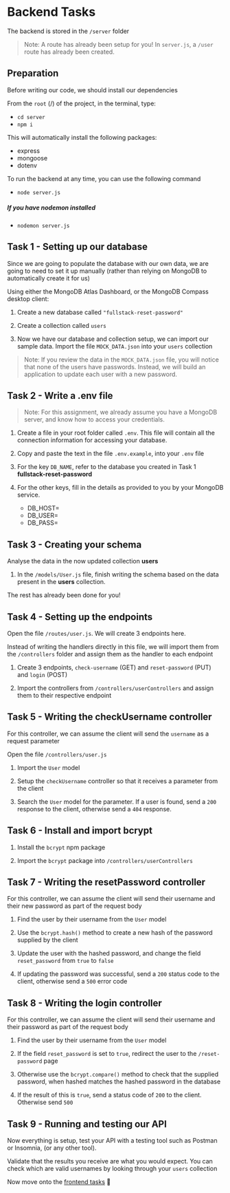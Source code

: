 # Backend Tasks

The backend is stored in the `/server` folder

> Note: A route has already been setup for you! In `server.js`, a `/user` route has already been created.

## Preparation

Before writing our code, we should install our dependencies

From the `root` (/) of the project, in the terminal, type:

- `cd server`
- `npm i`

This will automatically install the following packages:
- express
- mongoose
- dotenv

To run the backend at any time, you can use the following command

- `node server.js`

##### If you have nodemon installed

- `nodemon server.js`

## Task 1 - Setting up our database

Since we are going to populate the database with our own data, we are going to need to set it up manually (rather than relying on MongoDB to automatically create it for us)

Using either the MongoDB Atlas Dashboard, or the MongoDB Compass desktop client:

1. Create a new database called `"fullstack-reset-password"`

2. Create a collection called `users`

3. Now we have our database and collection setup, we can import our sample data. Import the file `MOCK_DATA.json` into your `users` collection

> Note: If you review the data in the `MOCK_DATA.json` file, you will notice that none of the users have passwords. Instead, we will build an application to update each user with a new password.

## Task 2 - Write a .env file

> Note: For this assignment, we already assume you have a MongoDB server, and know how to access your credentials.

1. Create a file in your root folder called `.env`. This file will contain all the connection information for accessing your database.

2. Copy and paste the text in the file `.env.example`, into your `.env` file

3. For the key `DB_NAME`, refer to the database you created in Task 1 **fullstack-reset-password**

4. For the other keys, fill in the details as provided to you by your MongoDB service.
    - DB_HOST=
    - DB_USER=
    - DB_PASS=

## Task 3 - Creating your schema

Analyse the data in the now updated collection **users**

1. In the `/models/User.js` file, finish writing the schema based on the data present in the **users** collection.
   
The rest has already been done for you!

## Task 4 - Setting up the endpoints

Open the file `/routes/user.js`. We will create 3 endpoints here.

Instead of writing the handlers directly in this file, we will import them from the `/controllers` folder and assign them as the handler to each endpoint

1. Create 3 endpoints, `check-username` (GET) and `reset-password` (PUT) and `login` (POST)

2. Import the controllers from `/controllers/userControllers` and assign them to their respective endpoint

## Task 5 - Writing the checkUsername controller

For this controller, we can assume the client will send the `username` as a request parameter

Open the file `/controllers/user.js`

1. Import the `User` model

2. Setup the `checkUsername` controller so that it receives a parameter from the client
   
3. Search the `User` model for the parameter. If a user is found, send a `200` response to the client, otherwise send a `404` response.

## Task 6 - Install and import bcrypt

1. Install the `bcrypt` npm package

2. Import the `bcrypt` package into `/controllers/userControllers`

## Task 7 - Writing the resetPassword controller

For this controller, we can assume the client will send their username and their new password as part of the request body

1. Find the user by their username from the `User` model

2. Use the `bcrypt.hash()` method to create a new hash of the password supplied by the client

3. Update the user with the hashed password, and change the field `reset_password` from `true` to `false`

4. If updating the password was successful, send a `200` status code to the client, otherwise send a `500` error code

## Task 8 - Writing the login controller

For this controller, we can assume the client will send their username and their password as part of the request body

1. Find the user by their username from the `User` model

2. If the field `reset_password` is set to `true`, redirect the user to the `/reset-password` page

3. Otherwise use the `bcrypt.compare()` method to check that the supplied password, when hashed matches the hashed password in the database

4. If the result of this is `true`, send a status code of `200` to the client. Otherwise send `500`

## Task 9 - Running and testing our API

Now everything is setup, test your API with a testing tool such as Postman or Insomnia, (or any other tool).

Validate that the results you receive are what you would expect. You can check which are valid usernames by looking through your `users` collection

Now move onto the [frontend tasks](../client/FRONTEND_TASKS.md) 🥳
